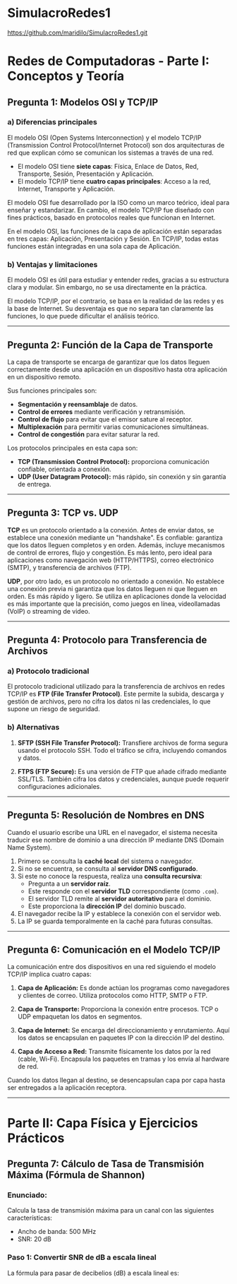 # SimulacroRedes1
https://github.com/maridilo/SimulacroRedes1.git

# Redes de Computadoras - Parte I: Conceptos y Teoría

## Pregunta 1: Modelos OSI y TCP/IP

### a) Diferencias principales

El modelo OSI (Open Systems Interconnection) y el modelo TCP/IP (Transmission Control Protocol/Internet Protocol) son dos arquitecturas de red que explican cómo se comunican los sistemas a través de una red.

- El modelo OSI tiene **siete capas**: Física, Enlace de Datos, Red, Transporte, Sesión, Presentación y Aplicación.
- El modelo TCP/IP tiene **cuatro capas principales**: Acceso a la red, Internet, Transporte y Aplicación.

El modelo OSI fue desarrollado por la ISO como un marco teórico, ideal para enseñar y estandarizar. En cambio, el modelo TCP/IP fue diseñado con fines prácticos, basado en protocolos reales que funcionan en Internet.

En el modelo OSI, las funciones de la capa de aplicación están separadas en tres capas: Aplicación, Presentación y Sesión. En TCP/IP, todas estas funciones están integradas en una sola capa de Aplicación.

### b) Ventajas y limitaciones

El modelo OSI es útil para estudiar y entender redes, gracias a su estructura clara y modular. Sin embargo, no se usa directamente en la práctica.

El modelo TCP/IP, por el contrario, se basa en la realidad de las redes y es la base de Internet. Su desventaja es que no separa tan claramente las funciones, lo que puede dificultar el análisis teórico.

---

## Pregunta 2: Función de la Capa de Transporte

La capa de transporte se encarga de garantizar que los datos lleguen correctamente desde una aplicación en un dispositivo hasta otra aplicación en un dispositivo remoto. 

Sus funciones principales son:

- **Segmentación y reensamblaje** de datos.
- **Control de errores** mediante verificación y retransmisión.
- **Control de flujo** para evitar que el emisor sature al receptor.
- **Multiplexación** para permitir varias comunicaciones simultáneas.
- **Control de congestión** para evitar saturar la red.

Los protocolos principales en esta capa son:

- **TCP (Transmission Control Protocol):** proporciona comunicación confiable, orientada a conexión.
- **UDP (User Datagram Protocol):** más rápido, sin conexión y sin garantía de entrega.

---

## Pregunta 3: TCP vs. UDP

**TCP** es un protocolo orientado a la conexión. Antes de enviar datos, se establece una conexión mediante un "handshake". Es confiable: garantiza que los datos lleguen completos y en orden. Además, incluye mecanismos de control de errores, flujo y congestión. Es más lento, pero ideal para aplicaciones como navegación web (HTTP/HTTPS), correo electrónico (SMTP), y transferencia de archivos (FTP).

**UDP**, por otro lado, es un protocolo no orientado a conexión. No establece una conexión previa ni garantiza que los datos lleguen ni que lleguen en orden. Es más rápido y ligero. Se utiliza en aplicaciones donde la velocidad es más importante que la precisión, como juegos en línea, videollamadas (VoIP) o streaming de video.

---

## Pregunta 4: Protocolo para Transferencia de Archivos

### a) Protocolo tradicional

El protocolo tradicional utilizado para la transferencia de archivos en redes TCP/IP es **FTP (File Transfer Protocol)**. Este permite la subida, descarga y gestión de archivos, pero no cifra los datos ni las credenciales, lo que supone un riesgo de seguridad.

### b) Alternativas

1. **SFTP (SSH File Transfer Protocol):** Transfiere archivos de forma segura usando el protocolo SSH. Todo el tráfico se cifra, incluyendo comandos y datos.

2. **FTPS (FTP Secure):** Es una versión de FTP que añade cifrado mediante SSL/TLS. También cifra los datos y credenciales, aunque puede requerir configuraciones adicionales.

---

## Pregunta 5: Resolución de Nombres en DNS

Cuando el usuario escribe una URL en el navegador, el sistema necesita traducir ese nombre de dominio a una dirección IP mediante DNS (Domain Name System).

1. Primero se consulta la **caché local** del sistema o navegador.
2. Si no se encuentra, se consulta al **servidor DNS configurado**.
3. Si este no conoce la respuesta, realiza una **consulta recursiva**:
   - Pregunta a un **servidor raíz**.
   - Este responde con el **servidor TLD** correspondiente (como `.com`).
   - El servidor TLD remite al **servidor autoritativo** para el dominio.
   - Este proporciona la **dirección IP** del dominio buscado.
4. El navegador recibe la IP y establece la conexión con el servidor web.
5. La IP se guarda temporalmente en la caché para futuras consultas.

---

## Pregunta 6: Comunicación en el Modelo TCP/IP

La comunicación entre dos dispositivos en una red siguiendo el modelo TCP/IP implica cuatro capas:

1. **Capa de Aplicación:** Es donde actúan los programas como navegadores y clientes de correo. Utiliza protocolos como HTTP, SMTP o FTP.

2. **Capa de Transporte:** Proporciona la conexión entre procesos. TCP o UDP empaquetan los datos en segmentos.

3. **Capa de Internet:** Se encarga del direccionamiento y enrutamiento. Aquí los datos se encapsulan en paquetes IP con la dirección IP del destino.

4. **Capa de Acceso a Red:** Transmite físicamente los datos por la red (cable, Wi-Fi). Encapsula los paquetes en tramas y los envía al hardware de red.

Cuando los datos llegan al destino, se desencapsulan capa por capa hasta ser entregados a la aplicación receptora.

---
# Parte II: Capa Física y Ejercicios Prácticos

## Pregunta 7: Cálculo de Tasa de Transmisión Máxima (Fórmula de Shannon)

### Enunciado:
Calcula la tasa de transmisión máxima para un canal con las siguientes características:

- Ancho de banda: 500 MHz
- SNR: 20 dB

### Paso 1: Convertir SNR de dB a escala lineal

La fórmula para pasar de decibelios (dB) a escala lineal es:


